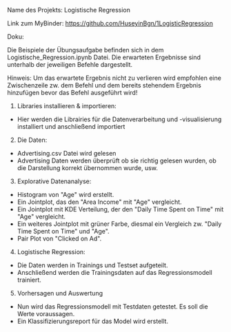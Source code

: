 Name des Projekts:	Logistische Regression

Link zum MyBinder: 	https://github.com/HuseyinBgn/1LogisticRegression

Doku:	

Die Beispiele der Übungsaufgabe befinden sich in dem Logistische_Regression.ipynb Datei.
Die erwarteten Ergebnisse sind unterhalb der jeweiligen Befehle dargestellt. 

Hinweis: Um das erwartete Ergebnis nicht zu verlieren wird empfohlen eine Zwischenzeile zw. dem Befehl 
und dem bereits stehendem Ergebnis hinzufügen bevor das Befehl ausgeführt wird!


1. Libraries installieren & importieren: 
- Hier werden die Librairies für die Datenverarbeitung und -visualisierung installiert und anschließend importiert

2. Die Daten:
- Advertising.csv Datei wird gelesen
- Advertising Daten werden überprüft ob sie richtig gelesen wurden, ob die Darstellung korrekt übernommen wurde, usw.

3. Explorative Datenanalyse:
- Histogram von "Age" wird erstellt. 
- Ein Jointplot, das den "Area Income" mit "Age" vergleicht.
- Ein Jointplot mit KDE Verteilung, der den "Daily Time Spent on Time" mit "Age" vergleicht.
- Ein weiteres Jointplot mit grüner Farbe, diesmal ein Vergleich zw. "Daily Time Spent on Time" und "Age".
- Pair Plot von "Clicked on Ad".

4. Logistische Regression:
- Die Daten werden in Trainings und Testset aufgeteilt.
- Anschließend werden die Trainingsdaten auf das Regressionsmodell trainiert.

5. Vorhersagen und Auswertung
- Nun wird das Regressionsmodell mit Testdaten getestet. Es soll die Werte voraussagen.
- Ein Klassifizierungsreport für das Model wird erstellt.